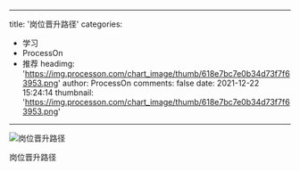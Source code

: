 
---
title: '岗位晋升路径'
categories: 
 - 学习
 - ProcessOn
 - 推荐
headimg: 'https://img.processon.com/chart_image/thumb/618e7bc7e0b34d73f7f63953.png'
author: ProcessOn
comments: false
date: 2021-12-22 15:24:14
thumbnail: 'https://img.processon.com/chart_image/thumb/618e7bc7e0b34d73f7f63953.png'
---

<div>   
<img class="thumb" alt="岗位晋升路径" src="https://img.processon.com/chart_image/thumb/618e7bc7e0b34d73f7f63953.png" referrerpolicy="no-referrer">
<p>岗位晋升路径</p>  
</div>
            